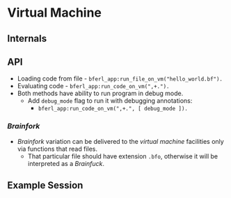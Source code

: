 # Virtual Machine

## Internals

## API

- Loading code from file - `bferl_app:run_file_on_vm("hello_world.bf").`
- Evaluating code - `bferl_app:run_code_on_vm(",+.").`
- Both methods have ability to run program in debug mode.
  - Add `debug_mode` flag to run it with debugging annotations:
    - `bferl_app:run_code_on_vm(",+.", [ debug_mode ]).`

### *Brainfork*

- *Brainfork* variation can be delivered to the *virtual machine* facilities
  only via functions that read files.
  - That particular file should have extension `.bfo`, otherwise it will be
    interpreted as a *Brainfuck*.

## Example Session
